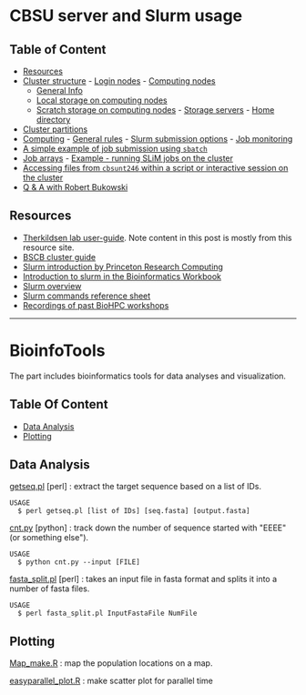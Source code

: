 # CBSU server and Slurm usage

## Table of Content

  -   [Resources](#resources)
  -   [Cluster structure](#cluster-structure)
    -   [Login nodes](#login-nodes)
    -   [Computing nodes](#computing-nodes)
        -   [General Info](#general-info)
        -   [Local storage on computing
            nodes](#local-storage-on-computing-nodes)
        -   [Scratch storage on computing
            nodes](#scratch-storage-on-computing-nodes)
    -   [Storage servers](#storage-servers)
    -   [Home directory](#home-directory)
  -   [Cluster partitions](#cluster-partitions)
  -   [Computing](#computing)
    -   [General rules](#general-rules)
    -   [Slurm submission options](#slurm-submission-options)
    -   [Job monitoring](#job-monitoring)
  -   [A simple example of job submission using
    `sbatch`](#a-simple-example-of-job-submission-using-sbatch)
  -   [Job arrays](#job-arrays)
    -   [Example - running SLiM jobs on the
        cluster](#example---running-slim-jobs-on-the-cluster)
  -   [Accessing files from `cbsunt246` within a script or interactive
    session on the
    cluster](#accessing-files-from-cbsunt246-within-a-script-or-interactive-session-on-the-cluster)
  -   [Q & A with Robert Bukowski](#q--a-with-robert-bukowski)


## Resources

-   [Therkildsen lab user-guide](https://github.com/therkildsen-lab/user-guide/blob/master/slurm_tutorial/slurm.md). Note content in this post is mostly from this resource site.
-   [BSCB cluster guide](https://biohpc.cornell.edu/lab/cbsubscb_SLURM.htm)
-   [Slurm introduction by Princeton Research Computing](https://researchcomputing.princeton.edu/slurm)
-   [Introduction to slurm in the Bioinformatics Workbook](https://bioinformaticsworkbook.org/Appendix/Unix/01_slurm-basics.html#gsc.tab=0)
-   [Slurm overview](https://slurm.schedmd.com/overview.html)
-   [Slurm commands reference sheet](https://slurm.schedmd.com/pdfs/summary.pdf)
-   [Recordings of past BioHPC workshops](https://biohpc.cornell.edu/login_bio.aspx?ReturnURL=/lab/medialist.aspx)




---

# BioinfoTools

The part includes bioinformatics tools for data analyses and visualization.

## Table Of Content

  - [Data Analysis](#data-analysis)
  - [Plotting](#plotting)

## Data Analysis

[getseq.pl](https://github.com/hzz0024/BioinfoTools/blob/master/Perl_script/getseq.pl) [perl] : extract the target sequence based on a list of IDs. 
```
USAGE
  $ perl getseq.pl [list of IDs] [seq.fasta] [output.fasta]
```

[cnt.py](https://github.com/hzz0024/BioinfoTools#data-analysis) [python] : track down the number of sequence started with "EEEE" (or something else"). 
```
USAGE
  $ python cnt.py --input [FILE]
```

[fasta_split.pl](https://github.com/hzz0024/BioinfoTools/blob/master/Perl_script/fasta_split.pl) [perl] : takes an input file in fasta format and splits it into a number of fasta files.
```
USAGE
  $ perl fasta_split.pl InputFastaFile NumFile
```

## Plotting

[Map_make.R](https://github.com/hzz0024/BioinfoTools/blob/master/R_script/Map_make.R) : map the population locations on a map.

[easyparallel_plot.R](https://github.com/hzz0024/BioinfoTools/blob/master/R_script/easyparallel_plot.R) : make scatter plot for parallel time
